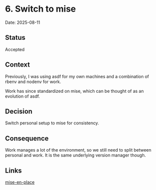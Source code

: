 # 6. Switch to mise

Date: 2025-08-11

## Status

Accepted

## Context

Previously, I was using asdf for my own machines and a combination of rbenv and nodenv for work.

Work has since standardized on mise, which can be thought of as an evolution of asdf.

## Decision

Switch personal setup to mise for consistency.

## Consequence

Work manages a lot of the environment, so we still need to split between personal and work. It is the same underlying version manager though.

## Links

[mise-en-place](https://mise.jdx.dev/)
